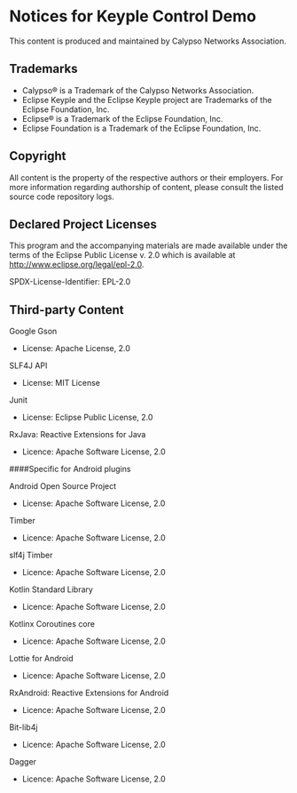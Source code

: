 # Notices for Keyple Control Demo

This content is produced and maintained by Calypso Networks Association.

## Trademarks

* Calypso® is a Trademark of the Calypso Networks Association.
* Eclipse Keyple and the Eclipse Keyple project are Trademarks of the Eclipse Foundation, Inc.
* Eclipse® is a Trademark of the Eclipse Foundation, Inc.
* Eclipse Foundation is a Trademark of the Eclipse Foundation, Inc.

## Copyright

All content is the property of the respective authors or their employers. For
more information regarding authorship of content, please consult the listed
source code repository logs.

## Declared Project Licenses

This program and the accompanying materials are made available under the terms
of the Eclipse Public License v. 2.0 which is available at
http://www.eclipse.org/legal/epl-2.0.

SPDX-License-Identifier: EPL-2.0
   
## Third-party Content

Google Gson

 * License: Apache License, 2.0

SLF4J API

 * License: MIT License

Junit

 * License: Eclipse Public License, 2.0

RxJava: Reactive Extensions for Java

 * Licence: Apache Software License, 2.0

####Specific for Android plugins

Android Open Source Project

 * License: Apache Software License, 2.0

Timber

 * Licence: Apache Software License, 2.0

slf4j Timber

 * Licence: Apache Software License, 2.0

Kotlin Standard Library

  * Licence: Apache Software License, 2.0

Kotlinx Coroutines core

 * Licence: Apache Software License, 2.0

Lottie for Android

 * Licence: Apache Software License, 2.0

RxAndroid: Reactive Extensions for Android

 * Licence: Apache Software License, 2.0

Bit-lib4j

 * Licence: Apache Software License, 2.0

Dagger

 * Licence: Apache Software License, 2.0
